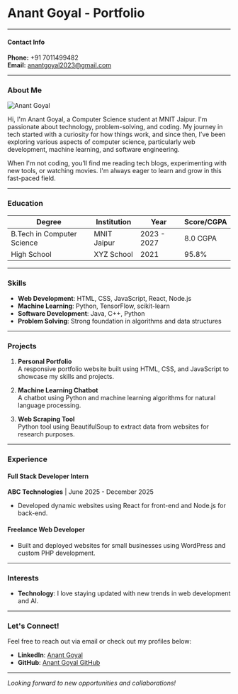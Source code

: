 # Anant Goyal - Portfolio

---

#### Contact Info  
**Phone:** +91 7011499482  
**Email:** anantgoyal2023@gmail.com  

---

### About Me

![Anant Goyal](https://cdn.vectorstock.com/i/1000v/30/21/human-blank-face-with-eps10-vector-25623021.jpg)

Hi, I'm Anant Goyal, a Computer Science student at MNIT Jaipur. I'm passionate about technology, problem-solving, and coding. My journey in tech started with a curiosity for how things work, and since then, I’ve been exploring various aspects of computer science, particularly web development, machine learning, and software engineering. 

When I'm not coding, you’ll find me reading tech blogs, experimenting with new tools, or watching movies. I'm always eager to learn and grow in this fast-paced field.

---

### Education

| **Degree**                 | **Institution**   | **Year**       | **Score/CGPA** |
|----------------------------|-------------------|----------------|----------------|
| B.Tech in Computer Science | MNIT Jaipur       | 2023 - 2027    | 8.0 CGPA       |
| High School                | XYZ School        | 2021           | 95.8%          |

---

### Skills

- **Web Development**: HTML, CSS, JavaScript, React, Node.js  
- **Machine Learning**: Python, TensorFlow, scikit-learn  
- **Software Development**: Java, C++, Python  
- **Problem Solving**: Strong foundation in algorithms and data structures

---

### Projects

1. **Personal Portfolio**  
   A responsive portfolio website built using HTML, CSS, and JavaScript to showcase my skills and projects.

2. **Machine Learning Chatbot**  
   A chatbot using Python and machine learning algorithms for natural language processing.

3. **Web Scraping Tool**  
   Python tool using BeautifulSoup to extract data from websites for research purposes.

---

### Experience

#### Full Stack Developer Intern  
**ABC Technologies** | June 2025 - December 2025  
- Developed dynamic websites using React for front-end and Node.js for back-end.  


#### Freelance Web Developer  
- Built and deployed websites for small businesses using WordPress and custom PHP development.

---

### Interests

- **Technology**: I love staying updated with new trends in web development and AI.


---

### Let's Connect!

Feel free to reach out via email or check out my profiles below:

- **LinkedIn**: [Anant Goyal](https://www.linkedin.com/in/anantgoyal)
- **GitHub**: [Anant Goyal GitHub](https://github.com/anantgoyal)

---

*Looking forward to new opportunities and collaborations!*
